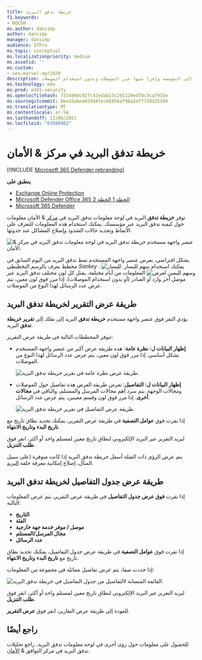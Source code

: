 ```yaml
---
title: خريطة تدفق البريد
f1.keywords:
- NOCSH
ms.author: dansimp
author: dansimp
manager: dansimp
audience: ITPro
ms.topic: conceptual
ms.localizationpriority: medium
ms.assetid: ''
ms.custom:
- seo-marvel-apr2020
description: يمكن للمسؤولين التعرف على كيفية استخدام خريطة تدفق البريد في لوحة معلومات تدفق البريد في مركز توافق الأمان & لتصور وتعقب كيفية تدفق البريد إلى المؤسسة وإخرا منها عبر الموصلات وبدون استخدام الموصلات.
ms.technology: mdo
ms.prod: m365-security
ms.openlocfilehash: 725489dc92fc43edab13c291129ed78c3ca7915e
ms.sourcegitcommit: 0ee2dabe402d44fecb6856af98a2ef7720d25189
ms.translationtype: MT
ms.contentlocale: ar-SA
ms.lasthandoff: 12/09/2021
ms.locfileid: "63566962"
---
```

# <a name="mail-flow-map-in-the-security--compliance-center"></a>خريطة تدفق البريد في مركز & الأمان

[!INCLUDE [Microsoft 365 Defender rebranding](../includes/microsoft-defender-for-office.md)]

**ينطبق على**
- [Exchange Online Protection](exchange-online-protection-overview.md)
- [Microsoft Defender Office 365 الخطة 1 الخطة 2](defender-for-office-365.md)
- [Microsoft 365 Defender](../defender/microsoft-365-defender.md)

توفر **خريطة تدفق** البريد في لوحة [](mail-flow-insights-v2.md) معلومات تدفق البريد في [مركز](https://protection.office.com) & الأمان معلومات حول كيفية تدفق البريد عبر مؤسستك. يمكنك استخدام هذه المعلومات للتعرف على الأنماط وتحديد حالات الشذوذ وإصلاح المشاكل عند حدوثها.

![عنصر واجهة مستخدم خريطة تدفق البريد في لوحة معلومات تدفق البريد في مركز & الأمان.](../../media/mfi-mail-flow-map-widget.png)

بشكل افتراضي، يعرض عنصر واجهة المستخدم نمط تدفق البريد من اليوم السابق في مخطط يعرف بالرسم التخطيطي *Sankey* . يمكنك استخدام سهم لليسار ![لليسار.](../../media/scc-left-arrow.png) وسهم لليمين ![لعرض](../../media/scc-right-arrow.png) المعلومات من أيام مختلفة. يمثل كل لون مختلف تدفق البريد عبر موصل آخر وارد أو الصادر (أو بدون استخدام الموصلات). إذا مرر فوق لون معين، يتم عرض عدد الرسائل لهذا النوع من الموصلات.

## <a name="report-view-for-the-mail-flow-map"></a>طريقة عرض التقرير لخريطة تدفق البريد

يؤدي النقر فوق عنصر واجهة مستخدم **خريطة تدفق** البريد إلى نقلك إلى **تقرير خريطة تدفق** البريد.

تتوفر المخططات التالية في طريقة عرض التقرير:

- **إظهار البيانات ل: نظرة عامة**: هذه طريقة عرض أكبر من عنصر واجهة المستخدم بشكل أساسي. إذا مرر فوق لون معين، يتم عرض عدد الرسائل لهذا النوع من الموصلات.

  ![طريقة عرض نظرة عامة في تقرير خريطة تدفق البريد.](../../media/mfi-mail-flow-map-report-overview.png)

- **إظهار البيانات ل: التفاصيل**: تعرض طريقة العرض هذه تفاصيل حول الموصلات ومجالات الوجهة. يتم سرد أهم مجالات المرسل والمستلم، والباقي في **مجالات أخرى**. إذا مرر فوق لون وقسم معينين، يتم عرض عدد الرسائل.

  ![طريقة عرض التفاصيل في تقرير خريطة تدفق البريد.](../../media/mfi-mail-flow-map-report-detail.png)

إذا نقرت فوق **عوامل التصفية** في طريقة عرض التقرير، يمكنك تحديد نطاق تاريخ مع **تاريخ البدء** **وتاريخ الانتهاء**.

لبريد التقرير عبر البريد الإلكتروني لنطاق تاريخ معين لمستلم واحد أو أكثر، انقر فوق **طلب التنزيل**.

يتم عرض الرؤى ذات الصلة أسفل خريطة تدفق البريد إذا كانت متوفرة (على سبيل المثال، إصلاح إمكانية معرفة حلقة [البريد](mfi-mail-loop-insight.md).

## <a name="details-table-view-for-the-mail-flow-map"></a>طريقة عرض جدول التفاصيل لخريطة تدفق البريد

إذا نقرت **فوق عرض جدول التفاصيل** في طريقة عرض التقرير، يتم عرض المعلومات التالية:

- **التاريخ**
- **الفئة**
- **موصل / موفر خدمة جهة خارجية**
- **مجال المرسل/المستلم**
- **عدد الرسائل**

إذا نقرت فوق **عوامل التصفية** في طريقة عرض جدول التفاصيل، يمكنك تحديد نطاق تاريخ مع **تاريخ البدء** **وتاريخ الانتهاء**.

إذا حددت صفا، يتم عرض تفاصيل مماثلة في مجموعة من المعلومات:

![القائمة المنسابة لالتفاصيل من جدول التفاصيل في خريطة تدفق البريد.](../../media/mfi-mail-flow-map-view-details-table-details.png)

لبريد التقرير عبر البريد الإلكتروني لنطاق تاريخ معين لمستلم واحد أو أكثر، انقر فوق **طلب التنزيل**.

للعودة إلى طريقة عرض التقارير، انقر فوق **عرض التقرير**.

## <a name="see-also"></a>راجع أيضًا

للحصول على معلومات حول رؤى أخرى في لوحة معلومات تدفق البريد، راجع تحليلات تدفق البريد في مركز التوافق & [الأمان](mail-flow-insights-v2.md).
